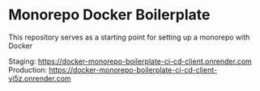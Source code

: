 # Monorepo Docker Boilerplate

This repository serves as a starting point for setting up a monorepo with Docker

Staging: https://docker-monorepo-boilerplate-ci-cd-client.onrender.com
Production: https://docker-monorepo-boilerplate-ci-cd-client-vi5z.onrender.com
